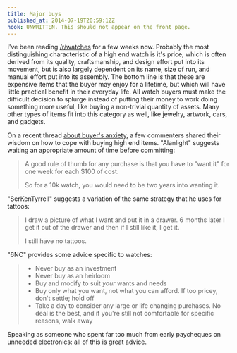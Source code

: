 ```yaml
---
title: Major buys
published_at: 2014-07-19T20:59:12Z
hook: UNWRITTEN. This should not appear on the front page.
---
```


I've been reading [/r/watches](http://www.reddit.com/r/Watches/) for a few
weeks now. Probably the most distinguishing characteristic of a high end watch
is it's price, which is often derived from its quality, craftsmanship, and
design effort put into its movement, but is also largely dependent on its name,
size of run, and manual effort put into its assembly. The bottom line is that
these are expensive items that the buyer may enjoy for a lifetime, but which
will have little practical benefit in their everyday life. All watch buyers
must make the difficult decision to splurge instead of putting their money to
work doing something more useful, like buying a non-trivial quantity of assets.
Many other types of items fit into this category as well, like jewelry,
artwork, cars, and gadgets.

On a recent thread [about buyer's anxiety][anxiety], a few commenters shared
their wisdom on how to cope with buying high end items. "Alanlight" suggests
waiting an appropriate amount of time before committing:

> A good rule of thumb for any purchase is that you have to "want it" for one
> week for each $100 of cost.
>
> So for a 10k watch, you would need to be two years into wanting it.

"SerKenTyrrell" suggests a variation of the same strategy that he uses for
tattoos:

> I draw a picture of what I want and put it in a drawer. 6 months later I get
> it out of the drawer and then if I still like it, I get it.
>
> I still have no tattoos.

"6NC" provides some advice specific to watches:

> * Never buy as an investment
> * Never buy as an heirloom
> * Buy and modify to suit _your_ wants and needs
> * Buy only what you want, not what you can afford. If too pricey, don't settle; hold off
> * Take a day to consider any large or life changing purchases. No deal is the best, and if you're still not comfortable for specific reasons, walk away

Speaking as someone who spent far too much from early paycheques on unneeded
electronics: all of this is great advice.

[anxiety]: http://www.reddit.com/r/Watches/comments/2azn6m/questiondiscussion_do_you_ever_get_buyers_anxiety/
